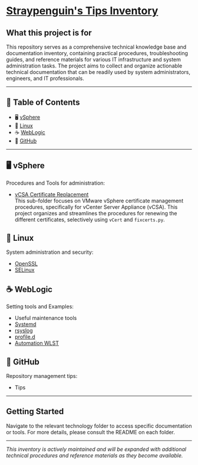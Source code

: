 # [Straypenguin's Tips Inventory](https://github.com/Tatsuya-Nonogaki/Straypenguins-Tips-Inventory)

## What this project is for

This repository serves as a comprehensive technical knowledge base and documentation inventory, containing practical procedures, troubleshooting guides, and reference materials for various IT infrastructure and system administration tasks. The project aims to collect and organize actionable technical documentation that can be readily used by system administrators, engineers, and IT professionals.

---

## 🧭 Table of Contents
- 🖥️ [vSphere](#vsphere)
- 🐧 [Linux](#linux)
- ☕ [WebLogic](#weblogic)
- 🐙 [GitHub](#github)

---

## 🖥️ vSphere
Procedures and Tools for administration:

- [vCSA Certificate Replacement](vSphere/vcsa-cert-replace-procedures/)  
   This sub-folder focuses on VMware vSphere certificate management procedures, specifically for vCenter Server Appliance (vCSA).
   This project organizes and streamlines the procedures for renewing the different certificates, selectively using `vCert` and `fixcerts.py`.

## 🐧 Linux
System administration and security:

- [OpenSSL](Linux/OpenSSL/)
- [SELinux](Linux/SELinux/)

## ☕ WebLogic
Setting tools and Examples: 

- Useful maintenance tools
- [Systemd](WebLogic/systemd/)
- [rsyslog](WebLogic/rsyslog/)
- [profile.d](WebLogic/profile.d/)
- [Automation WLST](WebLogic/automation-wlst/)

## 🐙 GitHub
Repository management tips:

- Tips

---

## Getting Started
Navigate to the relevant technology folder to access specific documentation or tools. For more details, please consult the README on each folder.

---

*This inventory is actively maintained and will be expanded with additional technical procedures and reference materials as they become available.*
